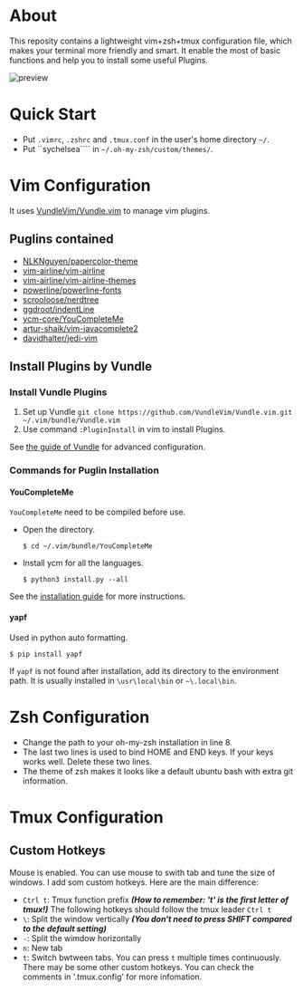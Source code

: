 # About

This reposity contains a lightweight vim+zsh+tmux configuration file, which makes your terminal more friendly and smart.
It enable the most of basic functions and help you to install some useful Plugins.

![preview](https://i.imgur.com/AhgjxHu.png)

# Quick Start

- Put ```.vimrc```, ```.zshrc``` and ```.tmux.conf``` in the user's home directory ```~/```.
- Put ``sychelsea```` in ```~/.oh-my-zsh/custom/themes/```.

# Vim Configuration
It uses [VundleVim/Vundle.vim](https://github.com/VundleVim/Vundle.vim) to manage vim plugins. 
## Puglins contained
- [NLKNguyen/papercolor-theme](https://github.com/NLKNguyen/papercolor-theme)
- [vim-airline/vim-airline](https://github.com/vim-airline/vim-airline)
- [vim-airline/vim-airline-themes](https://github.com/vim-airline/vim-airline-themes)
- [powerline/powerline-fonts](https://github.com/powerline/fonts)
- [scrooloose/nerdtree](https://github.com/scrooloose/nerdtree)
- [ggdroot/indentLine](https://github.com/Yggdroot/indentLine)
- [ycm-core/YouCompleteMe](https://github.com/ycm-core/YouCompleteMe)
- [artur-shaik/vim-javacomplete2](https://github.com/artur-shaik/vim-javacomplete2)
- [davidhalter/jedi-vim](https://github.com/davidhalter/jedi-vim)
## Install Plugins by Vundle
### Install Vundle Plugins
1. Set up Vundle  ```git clone https://github.com/VundleVim/Vundle.vim.git ~/.vim/bundle/Vundle.vim```
2. Use command ```:PluginInstall``` in vim to install Plugins.

See [the guide of Vundle](https://github.com/VundleVim/Vundle.vim#quick-start) for advanced configuration.

### Commands for Puglin Installation 
#### YouCompleteMe
```YouCompleteMe``` need to be compiled before use. 
* Open the directory. 
  ```
  $ cd ~/.vim/bundle/YouCompleteMe
  ```
* Install ycm for all the languages.
  ```
  $ python3 install.py --all
  ```
See the [installation guide](https://github.com/ycm-core/YouCompleteMe#installation) for more instructions.

#### yapf
Used in python auto formatting.
```
$ pip install yapf
```
If ```yapf``` is not found after installation, add its directory to the environment path. It is usually installed in ```\usr\local\bin``` or ```~\.local\bin```.


# Zsh Configuration
- Change the path to your oh-my-zsh installation in line 8. 
- The last two lines is used to bind HOME and END keys. If your keys works well. Delete these two lines.
- The theme of zsh makes it looks like a default ubuntu bash with extra git information. 

# Tmux Configuration
## Custom Hotkeys
Mouse is enabled. You can use mouse to swith tab and tune the size of windows.
I add som custom hotkeys. Here are the main difference:
- ```Ctrl t```: Tmux function prefix ***(How to remember: 't' is the first letter of tmux!)***
  The following hotkeys should follow the tmux leader ```Ctrl t```
- ```\```: Split the window vertically ***(You don't need to press SHIFT compared to the default setting)***
- ```-```: Split the wimdow horizontally
- ```n```: New tab
- ```t```: Switch bwtween tabs. You can press ```t``` multiple times continuously. 
There may be some other custom hotkeys. You can check the comments in '.tmux.config' for more infomation. 
